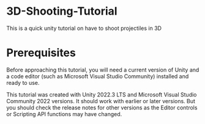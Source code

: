 # 3D-Shooting-Tutorial
This is a quick unity tutorial on have to shoot projectiles in 3D

# Prerequisites
Before approaching this tutorial, you will need a current version of Unity and a code editor (such as Microsoft Visual Studio Community) installed and ready to use.

This tutorial was created with Unity 2022.3 LTS and Microsoft Visual Studio Community 2022 versions. It should work with earlier or later versions. But you should check the release notes for other versions as the Editor controls or Scripting API functions may have changed.
